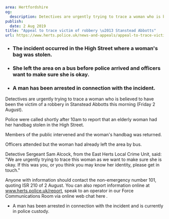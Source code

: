 ```yaml
area: Hertfordshire
og:
  description: Detectives are urgently trying to trace a woman who is believed to have been the victim of a robbery in Stanstead Abbotts this morning (Friday 2 August).
publish:
  date: 2 Aug 2019
title: "Appeal to trace victim of robbery \u2013 Stanstead Abbotts"
url: https://www.herts.police.uk/news-and-appeals/appeal-to-trace-victim-of-robbery-stanstead-abbotts-0590
```

* ### The incident occurred in the High Street where a woman's bag was stolen.

 * ### She left the area on a bus before police arrived and officers want to make sure she is okay.

 * ### A man has been arrested in connection with the incident.

Detectives are urgently trying to trace a woman who is believed to have been the victim of a robbery in Stanstead Abbotts this morning (Friday 2 August).

Police were called shortly after 10am to report that an elderly woman had her handbag stolen in the High Street.

Members of the public intervened and the woman's handbag was returned.

Officers attended but the woman had already left the area by bus.

Detective Sergeant Sam Alcock, from the East Herts Local Crime Unit, said: "We are urgently trying to trace this woman as we want to make sure she is okay. If this was you, or you think you may know her identity, please get in touch."

Anyone with information should contact the non-emergency number 101, quoting ISR 210 of 2 August. You can also report information online at www.herts.police.uk/report, speak to an operator in our Force Communications Room via online web chat here _._

* A man has been arrested in connection with the incident and is currently in police custody.
